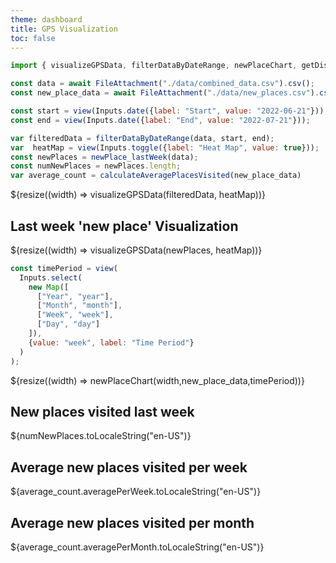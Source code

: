 ```yaml
---
theme: dashboard
title: GPS Visualization 
toc: false
---
```



<style>
  .my-cluster-icon {
    width: 40px;
    height: 40px;
    border: 2px solid #ffffff;
    border-radius: 50%;
    background: rgba(255, 255, 255, 0.6); /* Lightly transparent white background */
    color: #000; /* Text color changed to black */
    text-align: center;
    line-height: 40px; /* Same as the icon height */
    font-size: 16px; /* Adjust font size as needed */
    font-weight: bold;
    text-shadow: 0 0 3px #fff; /* White text shadow */
  }
</style>

```js
import { visualizeGPSData, filterDataByDateRange, newPlaceChart, getDistance, isNewPlace , newPlace_lastWeek, calculateAveragePlacesVisited} from "./components/charts.js";


```
```js
const data = await FileAttachment("./data/combined_data.csv").csv();
const new_place_data = await FileAttachment("./data/new_places.csv").csv();

const start = view(Inputs.date({label: "Start", value: "2022-06-21"}));
const end = view(Inputs.date({label: "End", value: "2022-07-21"}));

```


```js
var filteredData = filterDataByDateRange(data, start, end);
var  heatMap = view(Inputs.toggle({label: "Heat Map", value: true}));
const newPlaces = newPlace_lastWeek(data);
const numNewPlaces = newPlaces.length;
var average_count = calculateAveragePlacesVisited(new_place_data)
```


<div class="grid grid-cols-1">
  <div class="card">
    ${resize((width) => visualizeGPSData(filteredData, heatMap))}
  </div>
</div>



## Last week 'new place' Visualization



<div class="grid grid-cols-1">
  <div class="card">
    ${resize((width) => visualizeGPSData(newPlaces, heatMap))}
  </div>
</div>

```js
const timePeriod = view(
  Inputs.select(
    new Map([
      ["Year", "year"],
      ["Month", "month"],
      ["Week", "week"],
      ["Day", "day"]
    ]),
    {value: "week", label: "Time Period"}
  )
);
```

<div class="grid grid-cols-1">
  <div class="card">
    ${resize((width) => newPlaceChart(width,new_place_data,timePeriod))}
  </div>
</div>
    


<div class="grid grid-cols-3">
  <div class="card">
    <h2>New places visited last week</h2>
    <span class="big">${numNewPlaces.toLocaleString("en-US")}</span>
  </div>

  <div class="card">
    <h2>Average new places visited per week</h2>
    <span class="big">${average_count.averagePerWeek.toLocaleString("en-US")}</span>
  </div>

  <div class="card">
    <h2>Average new places visited per month</h2>
    <span class="big">${average_count.averagePerMonth.toLocaleString("en-US")}</span>
  </div>

</div>

```js


```